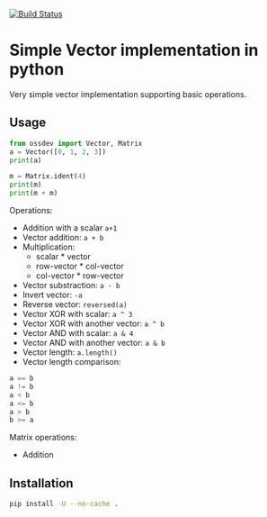[![Build Status](https://travis-ci.org/valcikeric/open-source-development-course-hw02-1.svg?branch=pr%2Fstep1)](https://travis-ci.org/valcikeric/open-source-development-course-hw02-1)
# Simple Vector implementation in python 

Very simple vector implementation supporting basic operations.

## Usage

```python
from ossdev import Vector, Matrix
a = Vector([0, 1, 2, 3])
print(a)

m = Matrix.ident(4)
print(m)
print(m + m)
```

Operations:
- Addition with a scalar `a+1`
- Vector addition: `a + b`
- Multiplication:
  - scalar * vector
  - row-vector * col-vector
  - col-vector * row-vector
- Vector substraction: `a - b`
- Invert vector: `-a`
- Reverse vector: `reversed(a)`
- Vector XOR with scalar: `a ^ 3`
- Vector XOR with another vector: `a ^ b`
- Vector AND with scalar: `a & 4`
- Vector AND with another vector: `a & b`
- Vector length: `a.length()`
- Vector length comparison: 
```python
a == b
a != b
a < b
a <= b
a > b
b >= a
```

Matrix operations:
- Addition

## Installation

```bash
pip install -U --no-cache . 
```
